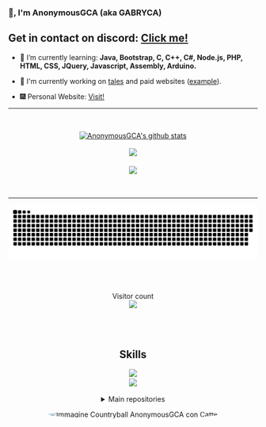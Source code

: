 ### 👋, I'm AnonymousGCA (aka GABRYCA)

<h2>Get in contact on discord: <a href="https://discord.io/anonymousgca">Click me!</a></h2>

- 🌱 I’m currently learning: **Java, Bootstrap, C, C++, C#, Node.js, PHP, HTML, CSS, JQuery, Javascript, Assembly, Arduino.**

- 🔭 I'm currently working on <a href="https://github.com/GABRYCA/tales-sharing-website">tales</a> and paid websites (<a href="https://mzeyfilms.eu">example</a>).

- 🎆 Personal Website: <a href="https://anonymousgca.eu/">Visit!</a>
  
<hr>
<br>

<p align="center">
  <a href="https://github.com/gabryca">
    <img align="center" src="https://github-readme-stats.anuraghazra1.vercel.app/api?username=gabryca&show_icons=true&include_all_commits=true&theme=radical&count_private=true" alt="AnonymousGCA's github stats" />
    <br>
    <br>
    <img src="https://github-readme-stats.vercel.app/api/top-langs?username=gabryca&theme=radical&layout=compact"/>
    <br>
    <br>
    <img src="https://github-readme-streak-stats.herokuapp.com/?user=gabryca&theme=radical"/>
  </a>
</p>

<br>

<hr>

<p align="center">
  <a href=#><img src="contribution.svg"></a>
</p>

<br>
<br>
<p align="center"> 
  Visitor count
  <br>
  <img src="https://profile-counter.glitch.me/gabryca/count.svg" />
</p>

<br>
<br>

<h2 align="center">Skills </h2>

<p align="center">
  <a href="https://skillicons.dev">
    <img src="https://skillicons.dev/icons?i=php,mysql,py,java,c,cpp,cs,js,css,html,bootstrap,jquery" />
    <br>
    <img src="https://skillicons.dev/icons?i=vscode,visualstudio,idea,linux,raspberrypi,arduino,ps,ai" />
  </a>
</p>

<details align="center">
  <summary>Main repositories</summary>
  <a  href="https://github.com/GABRYCA/tales-sharing-website">
    <img align="center" src="https://github-readme-stats.anuraghazra1.vercel.app/api/pin/?username=gabryca&repo=tales-sharing-website&theme=radical" />
  </a>
  <a href="https://github.com/GABRYCA/Algoritmi_scuola">
    <img align="center" src="https://github-readme-stats.anuraghazra1.vercel.app/api/pin/?username=gabryca&repo=Algoritmi_scuola&theme=radical" />
  </a>
</details>

<p align="center">
  <img src="https://www.anonymousgca.eu/img/anonymousgca_countryball.jpg" style="border-radius: 50%" alt="Immagine Countryball AnonymousGCA con Caffè">
</p>

